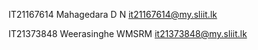 IT21167614
Mahagedara D N
it21167614@my.sliit.lk

IT21373848
Weerasinghe WMSRM
it21373848@my.sliit.lk

